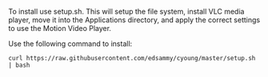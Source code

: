 
To install use setup.sh. This will setup the file system, install VLC media player, move it into the Applications directory, and apply the correct settings to use the Motion Video Player.

Use the following command to install:
```
curl https://raw.githubusercontent.com/edsammy/cyoung/master/setup.sh | bash
```
